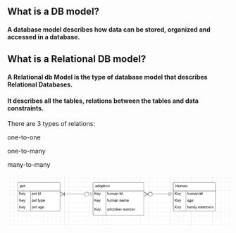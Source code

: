 ## What is a DB model?
#### A database model describes how data can be stored, organized and accessed in a database.

## What is a Relational DB model?
#### A Relational db Model is the type of database model that describes Relational Databases.
#### It describes all the tables, relations between the tables and data constraints.

There are 3 types of relations:

one-to-one

one-to-many

many-to-many

![Image of props and state](https://github.com/miaypc/Notes/blob/master/images/database.png)

